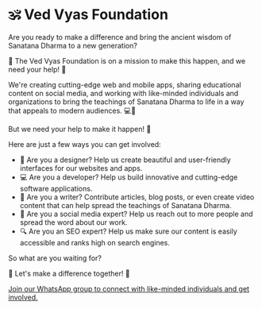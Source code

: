 # 🕉️ Ved Vyas Foundation

Are you ready to make a difference and bring the ancient wisdom of Sanatana Dharma to a new generation? 

🌟 The Ved Vyas Foundation is on a mission to make this happen, and we need your help! 🚀

We're creating cutting-edge web and mobile apps, sharing educational content on social media, and working with like-minded individuals and organizations to bring the teachings of Sanatana Dharma to life in a way that appeals to modern audiences. 💻📱

But we need your help to make it happen! 💪 

Here are just a few ways you can get involved:

- 🎨 Are you a designer? Help us create beautiful and user-friendly interfaces for our websites and apps.
- 💻 Are you a developer? Help us build innovative and cutting-edge software applications.
- 📝 Are you a writer? Contribute articles, blog posts, or even create video content that can help spread the teachings of Sanatana Dharma.
- 📱 Are you a social media expert? Help us reach out to more people and spread the word about our work.
- 🔍 Are you an SEO expert? Help us make sure our content is easily accessible and ranks high on search engines.

So what are you waiting for? 

🚀 Let's make a difference together! 🙌

[Join our WhatsApp group to connect with like-minded individuals and get involved.](https://chat.whatsapp.com/DJELAm60HsKKkoVU1mH3fu)
